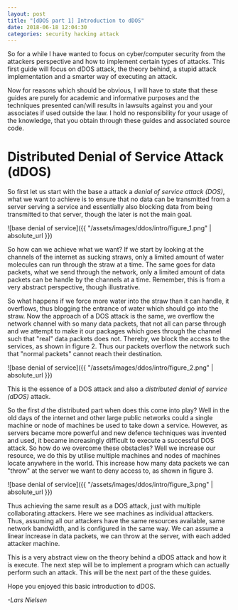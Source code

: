 ```yaml
---
layout: post
title: "[dDOS part 1] Introduction to dDOS"
date: 2018-06-18 12:04:30
categories: security hacking attack
---
```


So for a while I have wanted to focus on cyber/computer security from the attackers
perspective and how to implement certain types of attacks. This first guide will focus
on dDOS attack, the theory behind, a stupid attack implementation and a smarter way of
executing an attack.

Now for reasons which should be obvious, I will have to state that these guides are
purely for academic and informative purposes and the techniques presented can/will
results in lawsuits against you and your associates if used outside the law. I hold
no responsibility for your usage of the knowledge, that you obtain through these guides
and associated source code.

# Distributed Denial of Service Attack (dDOS)

So first let us start with the base a attack a _denial of service attack (DOS)_, what we want
to achieve is to ensure that no data can be transmitted from a server serving a service
and essentially also blocking data from being transmitted to that server, though the later
is not the main goal.

![base denial of service]({{ "/assets/images/ddos/intro/figure_1.png" | absolute_url }})

So how can we achieve what we want? If we start by looking at the channels of the internet
as sucking straws, only a limited amount of water molecules can run through the straw at
a time. The same goes for data packets, what we send through the network, only a limited amount
of data packets can be handle by the channels at a time. Remember, this is from a very abstract
perspective, though illustrative.

So what happens if we force more water into the straw than it can handle, it overflows, thus
blogging the entrance of water which should go into the straw. Now the approach of a DOS attack
is the same, we overflow the network channel with so many data packets, that not all can parse
through and we attempt to make it our packages which goes through the channel such that "real"
data packets does not. Thereby, we block the access to the services, as shown in figure 2. Thus
our packets overflow the network such that "normal packets" cannot reach their destination.

![base denial of service]({{ "/assets/images/ddos/intro/figure_2.png" | absolute_url }})

This is the essence of a DOS attack and also a _distributed denial of service (dDOS)_ attack.

So the first _d_ the distributed part when does this come into play? Well in the old days of the
internet and other large public networks could a single machine or node of machines be used to
take down a service. However, as servers became more powerful and new defence techniques was invented
and used, it became increasingly difficult to execute a successful DOS attack. So how do we overcome
these obstacles? Well we increase our resource, we do this by utilise multiple machines and nodes
of machines locate anywhere in the world. This increase how many data packets we can "throw" at
the server we want to deny access to, as shown in figure 3.

![base denial of service]({{ "/assets/images/ddos/intro/figure_3.png" | absolute_url }})

Thus achieving the same result as a DOS attack, just with multiple collaborating attackers. Here we see
machines as individual attackers. Thus, assuming all our attackers have the same resources available, same
network bandwidth, and is configured in the same way. We can assume a linear increase in data packets, we can
throw at the server, with each added attacker machine.

This is a very abstract view on the theory behind a dDOS attack and how it is execute. The next step will be to
implement a program which can actually perform such an attack. This will be the next part of the these guides.

Hope you enjoyed this basic introduction to dDOS.

_-Lars Nielsen_

